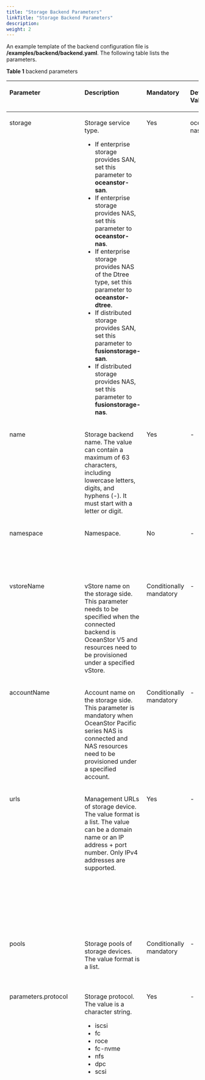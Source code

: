 ```yaml
---
title: "Storage Backend Parameters"
linkTitle: "Storage Backend Parameters"
description: 
weight: 2
---
```


An example template of the backend configuration file is  **/examples/backend/backend.yaml**. The following table lists the parameters.

**Table  1**  backend parameters

<a name="table9126101819192"></a>
<table><thead align="left"><tr id="row10127131813194"><th class="cellrowborder" valign="top" width="13.86138613861386%" id="mcps1.2.6.1.1"><p id="p5631154913199"><a name="p5631154913199"></a><a name="p5631154913199"></a>Parameter</p>
</th>
<th class="cellrowborder" valign="top" width="32.67326732673267%" id="mcps1.2.6.1.2"><p id="p463104991916"><a name="p463104991916"></a><a name="p463104991916"></a>Description</p>
</th>
<th class="cellrowborder" valign="top" width="13.86138613861386%" id="mcps1.2.6.1.3"><p id="p1463134917198"><a name="p1463134917198"></a><a name="p1463134917198"></a>Mandatory</p>
</th>
<th class="cellrowborder" valign="top" width="11.881188118811878%" id="mcps1.2.6.1.4"><p id="p6919415195119"><a name="p6919415195119"></a><a name="p6919415195119"></a>Default Value</p>
</th>
<th class="cellrowborder" valign="top" width="27.72277227722772%" id="mcps1.2.6.1.5"><p id="p10631049171910"><a name="p10631049171910"></a><a name="p10631049171910"></a>Remarks</p>
</th>
</tr>
</thead>
<tbody><tr id="row111271188193"><td class="cellrowborder" valign="top" width="13.86138613861386%" headers="mcps1.2.6.1.1 "><p id="en-us_topic_0000001324610777_p1233915445454"><a name="en-us_topic_0000001324610777_p1233915445454"></a><a name="en-us_topic_0000001324610777_p1233915445454"></a>storage</p>
</td>
<td class="cellrowborder" valign="top" width="32.67326732673267%" headers="mcps1.2.6.1.2 "><p id="en-us_topic_0000001324610777_p3339204417453"><a name="en-us_topic_0000001324610777_p3339204417453"></a><a name="en-us_topic_0000001324610777_p3339204417453"></a>Storage service type.</p>
<a name="en-us_topic_0000001324610777_ul713574293420"></a><a name="en-us_topic_0000001324610777_ul713574293420"></a><ul id="en-us_topic_0000001324610777_ul713574293420"><li>If enterprise storage provides SAN, set this parameter to <strong id="b417813613303"><a name="b417813613303"></a><a name="b417813613303"></a>oceanstor-san</strong>.</li><li>If enterprise storage provides NAS, set this parameter to <strong id="b1231819107497"><a name="b1231819107497"></a><a name="b1231819107497"></a>oceanstor-nas</strong>.</li><li>If enterprise storage provides NAS of the Dtree type, set this parameter to <strong id="b514124355618"><a name="b514124355618"></a><a name="b514124355618"></a>oceanstor-dtree</strong>.</li><li>If distributed storage provides SAN, set this parameter to <strong id="b129589153306"><a name="b129589153306"></a><a name="b129589153306"></a>fusionstorage-san</strong>.</li><li>If distributed storage provides NAS, set this parameter to <strong id="b17628208309"><a name="b17628208309"></a><a name="b17628208309"></a>fusionstorage-nas</strong>.</li></ul>
</td>
<td class="cellrowborder" valign="top" width="13.86138613861386%" headers="mcps1.2.6.1.3 "><p id="en-us_topic_0000001324610777_p533910449459"><a name="en-us_topic_0000001324610777_p533910449459"></a><a name="en-us_topic_0000001324610777_p533910449459"></a>Yes</p>
</td>
<td class="cellrowborder" valign="top" width="11.881188118811878%" headers="mcps1.2.6.1.4 "><p id="p15919151545111"><a name="p15919151545111"></a><a name="p15919151545111"></a>oceanstor-nas</p>
</td>
<td class="cellrowborder" valign="top" width="27.72277227722772%" headers="mcps1.2.6.1.5 "><p id="en-us_topic_0000001324610777_p17339174424512"><a name="en-us_topic_0000001324610777_p17339174424512"></a><a name="en-us_topic_0000001324610777_p17339174424512"></a>One backend can provide only one storage service. If a single Huawei storage system can provide both SAN and NAS storage services, you can configure multiple backends and use different storage service types for each backend.</p>
</td>
</tr>
<tr id="row15127618111910"><td class="cellrowborder" valign="top" width="13.86138613861386%" headers="mcps1.2.6.1.1 "><p id="en-us_topic_0000001324610777_p733904424519"><a name="en-us_topic_0000001324610777_p733904424519"></a><a name="en-us_topic_0000001324610777_p733904424519"></a>name</p>
</td>
<td class="cellrowborder" valign="top" width="32.67326732673267%" headers="mcps1.2.6.1.2 "><p id="en-us_topic_0000001324610777_p23903331109"><a name="en-us_topic_0000001324610777_p23903331109"></a><a name="en-us_topic_0000001324610777_p23903331109"></a>Storage backend name. The value can contain a maximum of 63 characters, including lowercase letters, digits, and hyphens (-). It must start with a letter or digit.</p>
</td>
<td class="cellrowborder" valign="top" width="13.86138613861386%" headers="mcps1.2.6.1.3 "><p id="en-us_topic_0000001324610777_p18339944154510"><a name="en-us_topic_0000001324610777_p18339944154510"></a><a name="en-us_topic_0000001324610777_p18339944154510"></a>Yes</p>
</td>
<td class="cellrowborder" valign="top" width="11.881188118811878%" headers="mcps1.2.6.1.4 "><p id="p18919015125112"><a name="p18919015125112"></a><a name="p18919015125112"></a>-</p>
</td>
<td class="cellrowborder" valign="top" width="27.72277227722772%" headers="mcps1.2.6.1.5 "><p id="p1874481011019"><a name="p1874481011019"></a><a name="p1874481011019"></a>Ensure that the storage backend name is unique.</p>
</td>
</tr>
<tr id="row765135132312"><td class="cellrowborder" valign="top" width="13.86138613861386%" headers="mcps1.2.6.1.1 "><p id="p1650357236"><a name="p1650357236"></a><a name="p1650357236"></a>namespace</p>
</td>
<td class="cellrowborder" valign="top" width="32.67326732673267%" headers="mcps1.2.6.1.2 "><p id="p1466335142311"><a name="p1466335142311"></a><a name="p1466335142311"></a>Namespace.</p>
</td>
<td class="cellrowborder" valign="top" width="13.86138613861386%" headers="mcps1.2.6.1.3 "><p id="p176653592311"><a name="p176653592311"></a><a name="p176653592311"></a>No</p>
</td>
<td class="cellrowborder" valign="top" width="11.881188118811878%" headers="mcps1.2.6.1.4 "><p id="p391981510517"><a name="p391981510517"></a><a name="p391981510517"></a>-</p>
</td>
<td class="cellrowborder" valign="top" width="27.72277227722772%" headers="mcps1.2.6.1.5 "><p id="p866103515237"><a name="p866103515237"></a><a name="p866103515237"></a>The storage backend must be in the same namespace as Huawei CSI.</p>
</td>
</tr>
<tr id="row184812161516"><td class="cellrowborder" valign="top" width="13.86138613861386%" headers="mcps1.2.6.1.1 "><p id="p38488211152"><a name="p38488211152"></a><a name="p38488211152"></a>vstoreName</p>
</td>
<td class="cellrowborder" valign="top" width="32.67326732673267%" headers="mcps1.2.6.1.2 "><p id="p384813214151"><a name="p384813214151"></a><a name="p384813214151"></a>vStore name on the storage side. This parameter needs to be specified when the connected backend is OceanStor V5 and resources need to be provisioned under a specified vStore.</p>
</td>
<td class="cellrowborder" valign="top" width="13.86138613861386%" headers="mcps1.2.6.1.3 "><p id="p884812114157"><a name="p884812114157"></a><a name="p884812114157"></a>Conditionally mandatory</p>
</td>
<td class="cellrowborder" valign="top" width="11.881188118811878%" headers="mcps1.2.6.1.4 "><p id="p16919131517511"><a name="p16919131517511"></a><a name="p16919131517511"></a>-</p>
</td>
<td class="cellrowborder" valign="top" width="27.72277227722772%" headers="mcps1.2.6.1.5 "><p id="p584814213151"><a name="p584814213151"></a><a name="p584814213151"></a>This parameter needs to be specified only when the backend is OceanStor V5 and vStores need to be supported.</p>
</td>
</tr>
<tr id="row1218054742718"><td class="cellrowborder" valign="top" width="13.86138613861386%" headers="mcps1.2.6.1.1 "><p id="p14180194702714"><a name="p14180194702714"></a><a name="p14180194702714"></a>accountName</p>
</td>
<td class="cellrowborder" valign="top" width="32.67326732673267%" headers="mcps1.2.6.1.2 "><p id="p1518094762719"><a name="p1518094762719"></a><a name="p1518094762719"></a>Account name on the storage side. This parameter is mandatory when OceanStor Pacific series NAS is connected and NAS resources need to be provisioned under a specified account.</p>
</td>
<td class="cellrowborder" valign="top" width="13.86138613861386%" headers="mcps1.2.6.1.3 "><p id="p14180547182717"><a name="p14180547182717"></a><a name="p14180547182717"></a>Conditionally mandatory</p>
</td>
<td class="cellrowborder" valign="top" width="11.881188118811878%" headers="mcps1.2.6.1.4 "><p id="p20919715115120"><a name="p20919715115120"></a><a name="p20919715115120"></a>-</p>
</td>
<td class="cellrowborder" valign="top" width="27.72277227722772%" headers="mcps1.2.6.1.5 "><p id="p21802475277"><a name="p21802475277"></a><a name="p21802475277"></a>This parameter needs to be specified only when the backend is OceanStor Pacific series NAS and accounts need to be supported.</p>
</td>
</tr>
<tr id="row1212714182196"><td class="cellrowborder" valign="top" width="13.86138613861386%" headers="mcps1.2.6.1.1 "><p id="en-us_topic_0000001324610777_p153399449451"><a name="en-us_topic_0000001324610777_p153399449451"></a><a name="en-us_topic_0000001324610777_p153399449451"></a>urls</p>
</td>
<td class="cellrowborder" valign="top" width="32.67326732673267%" headers="mcps1.2.6.1.2 "><p id="en-us_topic_0000001324610777_p430691742216"><a name="en-us_topic_0000001324610777_p430691742216"></a><a name="en-us_topic_0000001324610777_p430691742216"></a>Management URLs of storage device. The value format is a list. The value can be a domain name or an IP address + port number. Only IPv4 addresses are supported.</p>
</td>
<td class="cellrowborder" valign="top" width="13.86138613861386%" headers="mcps1.2.6.1.3 "><p id="en-us_topic_0000001324610777_p1233934484518"><a name="en-us_topic_0000001324610777_p1233934484518"></a><a name="en-us_topic_0000001324610777_p1233934484518"></a>Yes</p>
</td>
<td class="cellrowborder" valign="top" width="11.881188118811878%" headers="mcps1.2.6.1.4 "><p id="p691916153512"><a name="p691916153512"></a><a name="p691916153512"></a>-</p>
</td>
<td class="cellrowborder" valign="top" width="27.72277227722772%" headers="mcps1.2.6.1.5 "><p id="en-us_topic_0000001324610777_p17339144114512"><a name="en-us_topic_0000001324610777_p17339144114512"></a><a name="en-us_topic_0000001324610777_p17339144114512"></a>If the connected backend is OceanStor or OceanStor Dorado storage and resources need to be provisioned under a specified vStore, set this parameter to the URL of the logical management port of the vStore.</p>
</td>
</tr>
<tr id="row7127101841917"><td class="cellrowborder" valign="top" width="13.86138613861386%" headers="mcps1.2.6.1.1 "><p id="en-us_topic_0000001324610777_p17111241100"><a name="en-us_topic_0000001324610777_p17111241100"></a><a name="en-us_topic_0000001324610777_p17111241100"></a>pools</p>
</td>
<td class="cellrowborder" valign="top" width="32.67326732673267%" headers="mcps1.2.6.1.2 "><p id="en-us_topic_0000001324610777_p1671172411012"><a name="en-us_topic_0000001324610777_p1671172411012"></a><a name="en-us_topic_0000001324610777_p1671172411012"></a>Storage pools of storage devices. The value format is a list.</p>
</td>
<td class="cellrowborder" valign="top" width="13.86138613861386%" headers="mcps1.2.6.1.3 "><p id="en-us_topic_0000001324610777_p971172414020"><a name="en-us_topic_0000001324610777_p971172414020"></a><a name="en-us_topic_0000001324610777_p971172414020"></a>Conditionally mandatory</p>
</td>
<td class="cellrowborder" valign="top" width="11.881188118811878%" headers="mcps1.2.6.1.4 "><p id="p19191715195117"><a name="p19191715195117"></a><a name="p19191715195117"></a>-</p>
</td>
<td class="cellrowborder" valign="top" width="27.72277227722772%" headers="mcps1.2.6.1.5 "><p id="en-us_topic_0000001324610777_p117122413014"><a name="en-us_topic_0000001324610777_p117122413014"></a><a name="en-us_topic_0000001324610777_p117122413014"></a>This parameter is optional when <strong id="b61986510578"><a name="b61986510578"></a><a name="b61986510578"></a>storage</strong> is set to <strong id="b122531563571"><a name="b122531563571"></a><a name="b122531563571"></a>oceanstor-dtree</strong>.</p>
</td>
</tr>
<tr id="row1312711851911"><td class="cellrowborder" valign="top" width="13.86138613861386%" headers="mcps1.2.6.1.1 "><p id="en-us_topic_0000001324610777_p20613155814116"><a name="en-us_topic_0000001324610777_p20613155814116"></a><a name="en-us_topic_0000001324610777_p20613155814116"></a>parameters.protocol</p>
</td>
<td class="cellrowborder" valign="top" width="32.67326732673267%" headers="mcps1.2.6.1.2 "><p id="en-us_topic_0000001324610777_p12810447425"><a name="en-us_topic_0000001324610777_p12810447425"></a><a name="en-us_topic_0000001324610777_p12810447425"></a>Storage protocol. The value is a character string.</p>
<a name="en-us_topic_0000001324610777_ul5584070363"></a><a name="en-us_topic_0000001324610777_ul5584070363"></a><ul id="en-us_topic_0000001324610777_ul5584070363"><li>iscsi</li><li>fc</li><li>roce</li><li>fc-nvme</li><li>nfs</li><li>dpc</li><li>scsi</li></ul>
</td>
<td class="cellrowborder" valign="top" width="13.86138613861386%" headers="mcps1.2.6.1.3 "><p id="en-us_topic_0000001324610777_p1261313581616"><a name="en-us_topic_0000001324610777_p1261313581616"></a><a name="en-us_topic_0000001324610777_p1261313581616"></a>Yes</p>
</td>
<td class="cellrowborder" valign="top" width="11.881188118811878%" headers="mcps1.2.6.1.4 "><p id="p109191715115118"><a name="p109191715115118"></a><a name="p109191715115118"></a>-</p>
</td>
<td class="cellrowborder" valign="top" width="27.72277227722772%" headers="mcps1.2.6.1.5 "><a name="ul555819319152"></a><a name="ul555819319152"></a><ul id="ul555819319152"><li>If the value is set to <strong id="b1581639153417"><a name="b1581639153417"></a><a name="b1581639153417"></a>iscsi</strong>, ensure that an iSCSI client has been installed on the connected compute node.</li><li>If the value is set to <strong id="b11543345153412"><a name="b11543345153412"></a><a name="b11543345153412"></a>nfs</strong>, ensure that an NFS client tool has been installed on the connected compute node.</li><li>If the value is set to <strong id="b1411754103416"><a name="b1411754103416"></a><a name="b1411754103416"></a>fc-nvme</strong> or <strong id="b1041145423414"><a name="b1041145423414"></a><a name="b1041145423414"></a>roce</strong>, ensure that the nvme-cli tool has been installed on the connected compute node. The tool version must be 1.<em id="i15258104899"><a name="i15258104899"></a><a name="i15258104899"></a>x</em> and not earlier than 1.9. </li><li>If the value is set to <strong id="b121961053520"><a name="b121961053520"></a><a name="b121961053520"></a>dpc</strong>, ensure that DPC has been installed on the connected compute node and the node has been added as a DPC compute node on the storage device to be connected.</li><li>If the value is set to <strong id="b208248618352"><a name="b208248618352"></a><a name="b208248618352"></a>scsi</strong>, ensure that a distributed storage VBS client has been installed on the connected compute node.</li></ul>
</td>
</tr>
<tr id="row61271618121913"><td class="cellrowborder" valign="top" width="13.86138613861386%" headers="mcps1.2.6.1.1 "><p id="en-us_topic_0000001324610777_p12730821724"><a name="en-us_topic_0000001324610777_p12730821724"></a><a name="en-us_topic_0000001324610777_p12730821724"></a>parameters.portals</p>
</td>
<td class="cellrowborder" valign="top" width="32.67326732673267%" headers="mcps1.2.6.1.2 "><p id="en-us_topic_0000001324610777_p127300212214"><a name="en-us_topic_0000001324610777_p127300212214"></a><a name="en-us_topic_0000001324610777_p127300212214"></a>Service access port. Nodes will use this port to read and write storage resources. The value format is a list.</p>
<p id="en-us_topic_0000001324610777_p166476473917"><a name="en-us_topic_0000001324610777_p166476473917"></a><a name="en-us_topic_0000001324610777_p166476473917"></a>Multiple ports can be configured if the protocol is <strong id="b11175219123516"><a name="b11175219123516"></a><a name="b11175219123516"></a>iscsi</strong> or <strong id="b1217615198358"><a name="b1217615198358"></a><a name="b1217615198358"></a>roce</strong>. Only one port can be configured if the protocol is <strong id="b817681933513"><a name="b817681933513"></a><a name="b817681933513"></a>nfs</strong>. Service ports do not need to be configured if the protocol is <strong id="b1517601918355"><a name="b1517601918355"></a><a name="b1517601918355"></a>fc</strong>, <strong id="b13177151983519"><a name="b13177151983519"></a><a name="b13177151983519"></a>fc-nvme</strong>, or <strong id="b15177111914353"><a name="b15177111914353"></a><a name="b15177111914353"></a>dpc</strong>. If the protocol is <strong id="b17177819103519"><a name="b17177819103519"></a><a name="b17177819103519"></a>scsi</strong>, the port is in dictionary format where the key indicates the host name and the value indicates the IP address (only IPv4 addresses are supported).</p>
</td>
<td class="cellrowborder" valign="top" width="13.86138613861386%" headers="mcps1.2.6.1.3 "><p id="en-us_topic_0000001324610777_p8730621026"><a name="en-us_topic_0000001324610777_p8730621026"></a><a name="en-us_topic_0000001324610777_p8730621026"></a>Conditionally mandatory</p>
</td>
<td class="cellrowborder" valign="top" width="11.881188118811878%" headers="mcps1.2.6.1.4 "><p id="p15919101510519"><a name="p15919101510519"></a><a name="p15919101510519"></a>-</p>
</td>
<td class="cellrowborder" valign="top" width="27.72277227722772%" headers="mcps1.2.6.1.5 "><a name="ul73520114122"></a><a name="ul73520114122"></a><ul id="ul73520114122"><li>If a vStore or account is used to connect to a backend, <strong id="b0208627007"><a name="b0208627007"></a><a name="b0208627007"></a>portals</strong> must be set to the logical port information of the vStore or account.</li><li>If <strong id="b174162555018"><a name="b174162555018"></a><a name="b174162555018"></a>nfs</strong> is used, the value can be a domain name.</li></ul>
</td>
</tr>
<tr id="row159281476499"><td class="cellrowborder" valign="top" width="13.86138613861386%" headers="mcps1.2.6.1.1 "><p id="p2092814473495"><a name="p2092814473495"></a><a name="p2092814473495"></a>parameters.ALUA</p>
</td>
<td class="cellrowborder" valign="top" width="32.67326732673267%" headers="mcps1.2.6.1.2 "><p id="p1292874710497"><a name="p1292874710497"></a><a name="p1292874710497"></a>ALUA configuration of the storage backend. If the worker node uses the native multipathing software provided by the OS and ALUA is enabled, you need to configure this parameter.</p>
</td>
<td class="cellrowborder" valign="top" width="13.86138613861386%" headers="mcps1.2.6.1.3 "><p id="p179281474494"><a name="p179281474494"></a><a name="p179281474494"></a>Conditionally mandatory</p>
</td>
<td class="cellrowborder" valign="top" width="11.881188118811878%" headers="mcps1.2.6.1.4 "><p id="p159191115165113"><a name="p159191115165113"></a><a name="p159191115165113"></a>-</p>
</td>
<td class="cellrowborder" valign="top" width="27.72277227722772%" headers="mcps1.2.6.1.5 "><p id="p592814711497"><a name="p592814711497"></a><a name="p592814711497"></a>If ALUA is enabled for the host multipathing software, ensure that the backend ALUA configuration is the same as that of the host ALUA configuration.</p>
<p id="p9408545184515"><a name="p9408545184515"></a><a name="p9408545184515"></a>For details about the ALUA configuration, see <a href="/css-docs/docs/advanced-features/configuring-alua/configuring-alua-using-helm">Configuring ALUA Using Helm</a>.</p>
</td>
</tr>
<tr id="row69321538172918"><td class="cellrowborder" valign="top" width="13.86138613861386%" headers="mcps1.2.6.1.1 "><p id="p2932193817290"><a name="p2932193817290"></a><a name="p2932193817290"></a>parameters.parentname</p>
</td>
<td class="cellrowborder" valign="top" width="32.67326732673267%" headers="mcps1.2.6.1.2 "><p id="p9932203882911"><a name="p9932203882911"></a><a name="p9932203882911"></a>Name of a file system on the current storage device. Dtree is created in the file system.</p>
<p id="p8498143483116"><a name="p8498143483116"></a><a name="p8498143483116"></a>This parameter is mandatory when <strong id="b0711046165110"><a name="b0711046165110"></a><a name="b0711046165110"></a>storage</strong> is set to <strong id="b111011548115111"><a name="b111011548115111"></a><a name="b111011548115111"></a>oceanstor-dtree</strong>.</p>
</td>
<td class="cellrowborder" valign="top" width="13.86138613861386%" headers="mcps1.2.6.1.3 "><p id="p7932338112916"><a name="p7932338112916"></a><a name="p7932338112916"></a>Conditionally mandatory</p>
</td>
<td class="cellrowborder" valign="top" width="11.881188118811878%" headers="mcps1.2.6.1.4 "><p id="p593283812910"><a name="p593283812910"></a><a name="p593283812910"></a>-</p>
</td>
<td class="cellrowborder" valign="top" width="27.72277227722772%" headers="mcps1.2.6.1.5 "><p id="p17932638112915"><a name="p17932638112915"></a><a name="p17932638112915"></a>Query the name on the <strong id="b158145262210"><a name="b158145262210"></a><a name="b158145262210"></a>File Systems</strong> page of DeviceManager.</p>
</td>
</tr>
<tr id="row158363112216"><td class="cellrowborder" valign="top" width="13.86138613861386%" headers="mcps1.2.6.1.1 "><p id="en-us_topic_0000001276213416_p1619335616176"><a name="en-us_topic_0000001276213416_p1619335616176"></a><a name="en-us_topic_0000001276213416_p1619335616176"></a>metrovStorePairID</p>
</td>
<td class="cellrowborder" valign="top" width="32.67326732673267%" headers="mcps1.2.6.1.2 "><p id="p03781853135"><a name="p03781853135"></a><a name="p03781853135"></a>HyperMetro vStore pair ID.</p>
<p id="en-us_topic_0000001276213416_p17485124117179"><a name="en-us_topic_0000001276213416_p17485124117179"></a><a name="en-us_topic_0000001276213416_p17485124117179"></a>This parameter is mandatory when a PV to be created on the storage side needs to support the NAS HyperMetro feature. In this case, you need to enter the ID of the HyperMetro vStore pair to which the PV to be created belongs.</p>
</td>
<td class="cellrowborder" valign="top" width="13.86138613861386%" headers="mcps1.2.6.1.3 "><p id="en-us_topic_0000001276213416_p1448594113173"><a name="en-us_topic_0000001276213416_p1448594113173"></a><a name="en-us_topic_0000001276213416_p1448594113173"></a>Conditionally mandatory</p>
</td>
<td class="cellrowborder" valign="top" width="11.881188118811878%" headers="mcps1.2.6.1.4 "><p id="p391981511519"><a name="p391981511519"></a><a name="p391981511519"></a>-</p>
</td>
<td class="cellrowborder" valign="top" width="27.72277227722772%" headers="mcps1.2.6.1.5 "><p id="en-us_topic_0000001276213416_p568210171458"><a name="en-us_topic_0000001276213416_p568210171458"></a><a name="en-us_topic_0000001276213416_p568210171458"></a>You can query the HyperMetro vStore pair ID on DeviceManager.</p>
</td>
</tr>
<tr id="row3332581728"><td class="cellrowborder" valign="top" width="13.86138613861386%" headers="mcps1.2.6.1.1 "><p id="en-us_topic_0000001276213416_p179320619189"><a name="en-us_topic_0000001276213416_p179320619189"></a><a name="en-us_topic_0000001276213416_p179320619189"></a>metroBackend</p>
</td>
<td class="cellrowborder" valign="top" width="32.67326732673267%" headers="mcps1.2.6.1.2 "><p id="en-us_topic_0000001276213416_p3494125991718"><a name="en-us_topic_0000001276213416_p3494125991718"></a><a name="en-us_topic_0000001276213416_p3494125991718"></a>Backend name of the HyperMetro peer. The value is a character string.</p>
<p id="p19322352557"><a name="p19322352557"></a><a name="p19322352557"></a>This parameter is mandatory when a PV to be created on the storage side needs to support the NAS HyperMetro feature. In this case, you need to enter the name of the other backend to form a HyperMetro pair with the current backend.</p>
</td>
<td class="cellrowborder" valign="top" width="13.86138613861386%" headers="mcps1.2.6.1.3 "><p id="en-us_topic_0000001276213416_p649485911172"><a name="en-us_topic_0000001276213416_p649485911172"></a><a name="en-us_topic_0000001276213416_p649485911172"></a>Conditionally mandatory</p>
</td>
<td class="cellrowborder" valign="top" width="11.881188118811878%" headers="mcps1.2.6.1.4 "><p id="p1791951575111"><a name="p1791951575111"></a><a name="p1791951575111"></a>-</p>
</td>
<td class="cellrowborder" valign="top" width="27.72277227722772%" headers="mcps1.2.6.1.5 "><p id="en-us_topic_0000001276213416_p768261754513"><a name="en-us_topic_0000001276213416_p768261754513"></a><a name="en-us_topic_0000001276213416_p768261754513"></a>The names of the two backends in the pair must be entered. After the two backends form a HyperMetro relationship, they cannot form a HyperMetro relationship with other backends.</p>
</td>
</tr>
<tr id="row36316121111"><td class="cellrowborder" valign="top" width="13.86138613861386%" headers="mcps1.2.6.1.1 "><p id="p2064181219115"><a name="p2064181219115"></a><a name="p2064181219115"></a>supportedTopologies</p>
</td>
<td class="cellrowborder" valign="top" width="32.67326732673267%" headers="mcps1.2.6.1.2 "><p id="p18642127115"><a name="p18642127115"></a><a name="p18642127115"></a>Storage topology awareness configuration. The parameter format is JSON of the list type.</p>
</td>
<td class="cellrowborder" valign="top" width="13.86138613861386%" headers="mcps1.2.6.1.3 "><p id="p864111251119"><a name="p864111251119"></a><a name="p864111251119"></a>Conditionally mandatory</p>
</td>
<td class="cellrowborder" valign="top" width="11.881188118811878%" headers="mcps1.2.6.1.4 "><p id="p1191961545114"><a name="p1191961545114"></a><a name="p1191961545114"></a>-</p>
</td>
<td class="cellrowborder" valign="top" width="27.72277227722772%" headers="mcps1.2.6.1.5 "><p id="p176418120111"><a name="p176418120111"></a><a name="p176418120111"></a>This parameter is mandatory if storage topology awareness is enabled. For details, see <a href="/css-docs/docs/advanced-features/configuring-storage-topology-awareness/configuring-storage-topology-awareness-using-helm">Configuring Storage Topology Awareness Using Helm</a>.</p>
</td>
</tr>
<tr id="row11363104441311"><td class="cellrowborder" valign="top" width="13.86138613861386%" headers="mcps1.2.6.1.1 "><p id="p0363164461310"><a name="p0363164461310"></a><a name="p0363164461310"></a>maxClientThreads</p>
</td>
<td class="cellrowborder" valign="top" width="32.67326732673267%" headers="mcps1.2.6.1.2 "><p id="p1236374461311"><a name="p1236374461311"></a><a name="p1236374461311"></a>Maximum number of concurrent connections to a storage backend.</p>
</td>
<td class="cellrowborder" valign="top" width="13.86138613861386%" headers="mcps1.2.6.1.3 "><p id="p43631344161310"><a name="p43631344161310"></a><a name="p43631344161310"></a>No</p>
</td>
<td class="cellrowborder" valign="top" width="11.881188118811878%" headers="mcps1.2.6.1.4 "><p id="p16919715145113"><a name="p16919715145113"></a><a name="p16919715145113"></a>30</p>
</td>
<td class="cellrowborder" valign="top" width="27.72277227722772%" headers="mcps1.2.6.1.5 "><p id="p7363204412133"><a name="p7363204412133"></a><a name="p7363204412133"></a>The value ranges from 1 to 30. If this parameter is not set or the value is not in the specified range, the default value 30 is used.</p>
</td>
</tr>
</tbody>
</table>

